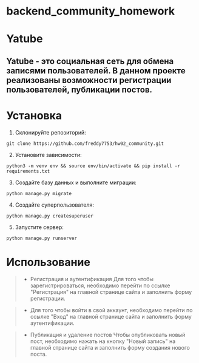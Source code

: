 # backend_community_homework

# Yatube

## Yatube - это социальная сеть для обмена записями пользователей. В данном проекте реализованы возможности регистрации пользователей, публикации постов.

# Установка
1. Склонируйте репозиторий:

``` git clone https://github.com/freddy7753/hw02_community.git ```

2. Установите зависимости:

``` python3 -m venv env && source env/bin/activate && pip install -r requirements.txt ```

3. Создайте базу данных и выполните миграции:

``` python manage.py migrate ```

4. Создайте суперпользователя:

``` python manage.py createsuperuser ```

5. Запустите сервер:

``` python manage.py runserver ```

# Использование

>- Регистрация и аутентификация
Для того чтобы зарегистрироваться, необходимо перейти по ссылке "Регистрация" на главной странице сайта и заполнить форму регистрации.

>- Для того чтобы войти в свой аккаунт, необходимо перейти по ссылке "Вход" на главной странице сайта и заполнить форму аутентификации.

>- Публикация и удаление постов
Чтобы опубликовать новый пост, необходимо нажать на кнопку "Новый запись" на главной странице сайта и заполнить форму создания нового поста.
